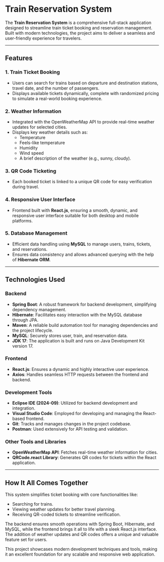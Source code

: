 # Train Reservation System

The **Train Reservation System** is a comprehensive full-stack application designed to streamline train ticket booking and reservation management. Built with modern technologies, the project aims to deliver a seamless and user-friendly experience for travelers.

---

## Features

### **1. Train Ticket Booking**
- Users can search for trains based on departure and destination stations, travel date, and the number of passengers.
- Displays available tickets dynamically, complete with randomized pricing to simulate a real-world booking experience.

### **2. Weather Information**
- Integrated with the OpenWeatherMap API to provide real-time weather updates for selected cities.
- Displays key weather details such as:
  - Temperature
  - Feels-like temperature
  - Humidity
  - Wind speed
  - A brief description of the weather (e.g., sunny, cloudy).

### **3. QR Code Ticketing**
- Each booked ticket is linked to a unique QR code for easy verification during travel.

### **4. Responsive User Interface**
- Frontend built with **React.js**, ensuring a smooth, dynamic, and responsive user interface suitable for both desktop and mobile platforms.

### **5. Database Management**
- Efficient data handling using **MySQL** to manage users, trains, tickets, and reservations.
- Ensures data consistency and allows advanced querying with the help of **Hibernate ORM**.

---

## Technologies Used

### **Backend**
- **Spring Boot**: A robust framework for backend development, simplifying dependency management.
- **Hibernate**: Facilitates easy interaction with the MySQL database through JPA.
- **Maven**: A reliable build automation tool for managing dependencies and the project lifecycle.
- **MySQL**: Securely stores user, train, and reservation data.
- **JDK 17**: The application is built and runs on Java Development Kit version 17.

### **Frontend**
- **React.js**: Ensures a dynamic and highly interactive user experience.
- **Axios**: Handles seamless HTTP requests between the frontend and backend.

### **Development Tools**
- **Eclipse IDE (2024-09)**: Utilized for backend development and integration.
- **Visual Studio Code**: Employed for developing and managing the React-based frontend.
- **Git**: Tracks and manages changes in the project codebase.
- **Postman**: Used extensively for API testing and validation.

### **Other Tools and Libraries**
- **OpenWeatherMap API**: Fetches real-time weather information for cities.
- **QRCode.react Library**: Generates QR codes for tickets within the React application.

---

## How It All Comes Together

This system simplifies ticket booking with core functionalities like:
- Searching for trains.
- Viewing weather updates for better travel planning.
- Receiving QR-coded tickets to streamline verification.

The backend ensures smooth operations with Spring Boot, Hibernate, and MySQL, while the frontend brings it all to life with a sleek React.js interface. The addition of weather updates and QR codes offers a unique and valuable feature set for users.

This project showcases modern development techniques and tools, making it an excellent foundation for any scalable and responsive web application.
